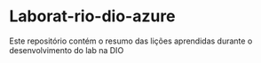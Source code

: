 # Laborat-rio-dio-azure
Este repositório contém o resumo das lições aprendidas durante o desenvolvimento do lab na DIO
